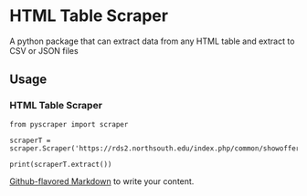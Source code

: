 # HTML Table Scraper

A python package that can extract data from any HTML table and extract to CSV or JSON files


## Usage

### HTML Table Scraper


```
from pyscraper import scraper

scraperT = scraper.Scraper('https://rds2.northsouth.edu/index.php/common/showofferedcourses')

print(scraperT.extract())

```



[Github-flavored Markdown](https://guides.github.com/features/mastering-markdown/)
to write your content.
